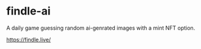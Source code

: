 # findle-ai

A daily game guessing random ai-genrated images with a mint NFT option.

https://findle.live/

